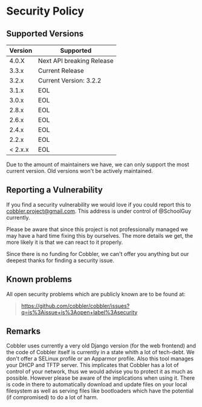 # Security Policy

## Supported Versions

| Version   | Supported                   |
| --------- | --------------------------- |
| 4.0.X     | Next API breaking Release   |
| 3.3.x     | Current Release             |
| 3.2.x     | Current Version: 3.2.2      |
| 3.1.x     | EOL                         |
| 3.0.x     | EOL                         |
| 2.8.x     | EOL                         |
| 2.6.x     | EOL                         |
| 2.4.x     | EOL                         |
| 2.2.x     | EOL                         |
| < 2.x.x   | EOL                         |

Due to the amount of maintainers we have, we can only support the most current version. Old versions won't be actively
maintained.

## Reporting a Vulnerability

If you find a security vulnerability we would love if you could report this to
[cobbler.project@gmail.com](mailto:cobbler.project@gmail.com). This address is under control of @SchoolGuy currently.

Please be aware that since this project is not professionally managed we may have a hard time fixing this by ourselves.
The more details we get, the more likely it is that we can react to it properly.

Since there is no funding for Cobbler, we can't offer you anything but our deepest thanks for finding a security issue.

## Known problems

All open security problems which are publicly known are to be found at:
 
> https://github.com/cobbler/cobbler/issues?q=is%3Aissue+is%3Aopen+label%3Asecurity

## Remarks

Cobbler uses currently a very old Django version (for the web frontend) and the code of Cobbler itself is currently in
a state whith a lot of tech-debt. We don't offer a SELinux profile or an Apparmor profile. Also this tool manages your
DHCP and TFTP server. This implicates that Cobbler has a lot of control of your network, thus we would advise you to
protect it as much as possible. However please be aware of the implications when using it. There is code in there to
automatically download and update files on your local filesystem as well as serving files like bootloaders which have
the potential (if compromised) to do a lot of harm.
